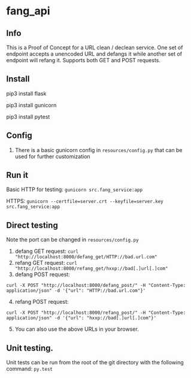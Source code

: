 # fang_api

## Info
This is a Proof of Concept for a URL clean / declean service. One set of endpoint accepts a unencoded URL and defangs it while another set of endpoint will refang it. Supports both GET and POST requests.

## Install
pip3 install flask

pip3 install gunicorn

pip3 install pytest


## Config
1. There is a basic gunicorn config in `resources/config.py` that can be used for further customization

## Run it
Basic HTTP for testing: `gunicorn src.fang_service:app`

HTTPS: `gunicorn --certfile=server.crt --keyfile=server.key src.fang_service:app`

## Direct testing
Note the port can be changed in `resources/config.py`
1. defang GET request: `curl "http://localhost:8000/defang_get/HTTP://bad.url.com"`
2. refang GET request: `curl "http://localhost:8000/refang_get/hxxp://bad[.]url[.]com"`
3. defang POST request:
```
curl -X POST "http://localhost:8000/defang_post/" -H "Content-Type: application/json" -d '{"url": "HTTP://bad.url.com"}'
```
4. refang POST request:
```
curl -X POST "http://localhost:8000/refang_post/" -H "Content-Type: application/json" -d '{"url": "hxxp://bad[.]url[.]com"}'
```
5. You can also use the above URLs in your browser.

## Unit testing.
Unit tests can be run from the root of the git directory with the following command: `py.test`
